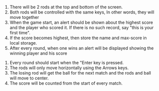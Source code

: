 <!-- Objective -->
1. There will be 2 rods at the top and bottom of the screen.
2. Both rods will be controlled with the same keys, In other words, they will move together
3. When the game start, an alert should be shown about the highest score and the player who scored it. If there is no such record, say "this is your first time".
4. If the score becomes highest, then store the name and max-score in local storage.
5. After every round, when one wins an alert will be displayed showing the winning player and his score

<!-- Rules -->
1. Every round should start when the "Enter key is pressed.
2. The rods will only move horizontally using the Arrows keys.
3. The losing rod will get the ball for the next match and the rods and ball will move to center.
4. The score will be counted from the start of every match.


